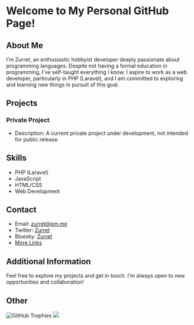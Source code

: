 # Welcome to My Personal GitHub Page!

## About Me
I'm Zurret, an enthusiastic hobbyist developer deeply passionate about programming languages. Despite not having a formal education in programming, I've self-taught everything I know. I aspire to work as a web developer, particularly in PHP (Laravel), and I am committed to exploring and learning new things in pursuit of this goal.

## Projects
### Private Project
- Description: A current private project under development, not intended for public release.

## Skills
- PHP (Laravel)
- JavaScript
- HTML/CSS
- Web Development

## Contact
- Email: zurret@pm.me
- Twitter: [Zurret](https://x.com/zurret)
- Bluesky: [Zurret](https://bsky.app/profile/zurret.de)
- [More Links](https://zurret.bio.link/)

## Additional Information
Feel free to explore my projects and get in touch. I'm always open to new opportunities and collaboration!

## Other
![GitHub Trophies](https://github-profile-trophy.vercel.app/?username=zurret)
![](https://visitcount.itsvg.in/api?id=zurret&label=Profile%20Views&color=11&icon=5&pretty=false)
